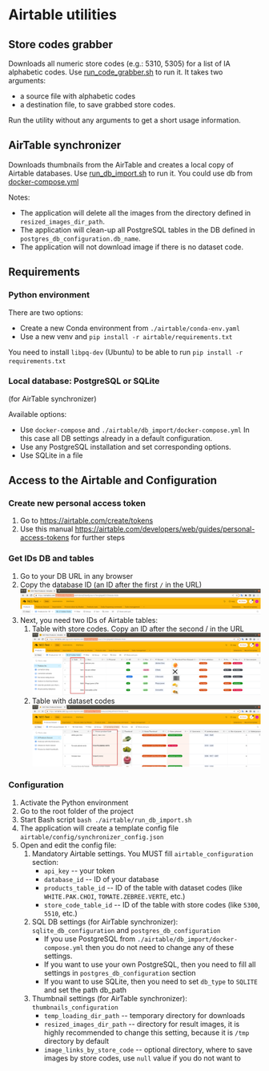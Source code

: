 # Airtable utilities

## Store codes grabber
Downloads all numeric store codes (e.g.: 5310, 5305) for a list of IA alphabetic codes. 
Use [run_code_grabber.sh](./run_code_grabber.sh) to run it. It takes two arguments:
* a source file with alphabetic codes 
* a destination file, to save grabbed store codes. 

Run the utility without any arguments to get a short usage information.

## AirTable synchronizer
Downloads thumbnails from the AirTable and creates a local copy of Airtable databases.
Use [run_db_import.sh](./run_db_import.sh) to run it.
You could use db from [docker-compose.yml](./docker-compose.yml)

Notes: 
* The application will delete all the images from the directory 
  defined in `resized_images_dir_path`.
* The application will clean-up all PostgreSQL tables in the DB defined
  in `postgres_db_configuration.db_name`.
* The application will not download image if there is no dataset code.

## Requirements
### Python environment
There are two options:
* Create a new Conda environment from `./airtable/conda-env.yaml`
* Use a new venv and `pip install -r airtable/requirements.txt`

You need to install `libpq-dev` (Ubuntu) to be able to run
`pip install -r requirements.txt`

### Local database: PostgreSQL or SQLite
(for AirTable synchronizer)

Available options:
* Use `docker-compose` and `./airtable/db_import/docker-compose.yml`
In this case all DB settings already in a default configuration.
* Use any PostgreSQL installation and set corresponding options. 
* Use SQLite in a file


## Access to the Airtable and Configuration 
### Create new personal access token
1. Go to https://airtable.com/create/tokens
2. Use this manual https://airtable.com/developers/web/guides/personal-access-tokens 
for further steps

### Get IDs DB and tables
1. Go to your DB URL in any browser
2. Copy the database ID (an ID after the first `/` in the URL)
![img.png](./docs/db_id.png)
3. Next, you need two IDs of Airtable tables: 
   1. Table with store codes. Copy an ID after the second / in the URL
    ![store_codes_table.png](./docs/store_codes_table.png)
   2. Table with dataset codes
    ![dataset_codes_table.png](./docs/dataset_codes_table.png)

### Configuration
1. Activate the Python environment
2. Go to the root folder of the project
3. Start Bash script `bash ./airtable/run_db_import.sh`
4. The application will create a template config file 
  `airtable/config/synchronizer_config.json`
5. Open and edit the config file:
   1. Mandatory Airtable settings. You MUST fill `airtable_configuration` section:
      * `api_key` -- your token
      * `database_id` -- ID of your database
      * `products_table_id` -- ID of the table with dataset codes
        (like `WHITE.PAK.CHOI`, `TOMATE.ZEBREE.VERTE`, etc.)
      * `store_code_table_id` -- ID of the table with store codes 
        (like `5300`, `5510`, etc.)
   2. SQL DB settings (for AirTable synchronizer): 
      `sqlite_db_configuration` and `postgres_db_configuration`
      * If you use PostgreSQL from `./airtable/db_import/docker-compose.yml`
        then you do not need to change any of these settings.
      * If you want to use your own PostgreSQL, then you need to fill all settings
        in `postgres_db_configuration` section
      * If you want to use SQLite, then you need to set `db_type` to `SQLITE`
        and set the path db_path
   3. Thumbnail settings (for AirTable synchronizer): `thumbnails_configuration`
      * `temp_loading_dir_path` -- temporary directory for downloads
      * `resized_images_dir_path` -- directory for result images, 
        it is highly recommended to change this setting,
        because it is `/tmp` directory by default
      * `image_links_by_store_code` -- optional directory,
        where to save images by store codes,
        use `null` value if you do not want to
